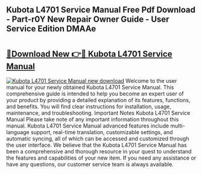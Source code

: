 ## Kubota L4701 Service Manual Free Pdf Download - Part-r0Y New Repair Owner Guide - User Service Edition DMAAe

# <h2><a href="http://bc87854.oget.top/?id=Kubota+L4701+Service+Manual">🔗Download New 👉🔴 Kubota L4701 Service Manual</a></h2>

[![Kubota L4701 Service Manual new download](https://i.imgur.com/5g1atiW.png)](http://bc87854.oget.top/?id=Kubota+L4701+Service+Manual)
Welcome to the user manual for your newly obtained Kubota L4701 Service Manual. This comprehensive guide is intended to help you become an expert user of your product by providing a detailed explanation of its features, functions, and benefits. You will find clear instructions for installation, usage, maintenance, and troubleshooting. Important Notes Kubota L4701 Service Manual Please take note of any important information throughout this manual. Kubota L4701 Service Manual advanced features include multi-language support, real-time translation, customizable settings, and automatic syncing, all of which can be accessed and customized through the user interface. We believe that the Kubota L4701 Service Manual has been a comprehensive and thorough resource in your quest to understand the features and capabilities of your new item. If you need any assistance or have any questions, our customer service team is always available.
